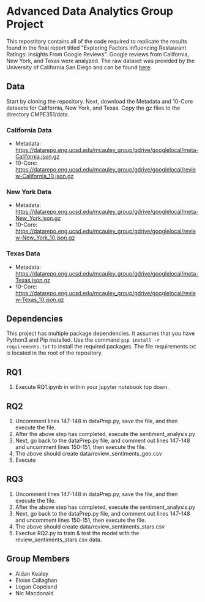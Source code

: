 # Advanced Data Analytics Group Project

This repostitory contains all of the code required to replicate the results found in the final report titled "Exploring Factors Influencing Restaurant Ratings: Insights From Google Reviews". Google reviews from California, New York, and Texas were analyzed. The raw dataset was provided by the University of California San Diego and can be found [here](https://datarepo.eng.ucsd.edu/mcauley_group/gdrive/googlelocal).

## Data
Start by cloning the repository. Next, download the Metadata and 10-Core datasets for California, New York, and Texas. Copy the gz files to the directory CMPE351/data.

### California Data
* Metadata: https://datarepo.eng.ucsd.edu/mcauley_group/gdrive/googlelocal/meta-California.json.gz
* 10-Core: https://datarepo.eng.ucsd.edu/mcauley_group/gdrive/googlelocal/review-California_10.json.gz

### New York Data
* Metadata: https://datarepo.eng.ucsd.edu/mcauley_group/gdrive/googlelocal/meta-New_York.json.gz
* 10-Core: https://datarepo.eng.ucsd.edu/mcauley_group/gdrive/googlelocal/review-New_York_10.json.gz

### Texas Data
* Metadata: https://datarepo.eng.ucsd.edu/mcauley_group/gdrive/googlelocal/meta-Texas.json.gz
* 10-Core: https://datarepo.eng.ucsd.edu/mcauley_group/gdrive/googlelocal/review-Texas_10.json.gz

## Dependencies
This project has multiple package dependencies. It assumes that you have Python3 and Pip installed. Use the command `pip install -r requirements.txt` to install the required packages. The file requirements.txt is located in the root of the repository.

## RQ1

1. Execute RQ1.ipynb in within your jupyter notebook top down.

## RQ2

1. Uncomment lines 147-148 in dataPrep.py, save the file, and then execute the file.
2. After the above step has completed, execute the sentiment_analysis.py
3. Next, go back to the dataPrep.py file, and comment out lines 147-148 and uncomment lines 150-151, then execute the file.
4. The above should create data/review_sentiments_geo.csv
5. Execute 

## RQ3

1. Uncomment lines 147-148 in dataPrep.py, save the file, and then execute the file.
2. After the above step has completed, execute the sentiment_analysis.py
3. Next, go back to the dataPrep.py file, and comment out lines 147-148 and uncomment lines 150-151, then execute the file.
4. The above should create data/review_sentiments_stars.csv
5. Exectue RQ2.py to train & test the model with the review_sentiments_stars.csv data.

## Group Members
* Aidan Kealey
* Eloise Callaghan
* Logan Copeland
* Nic Macdonald
